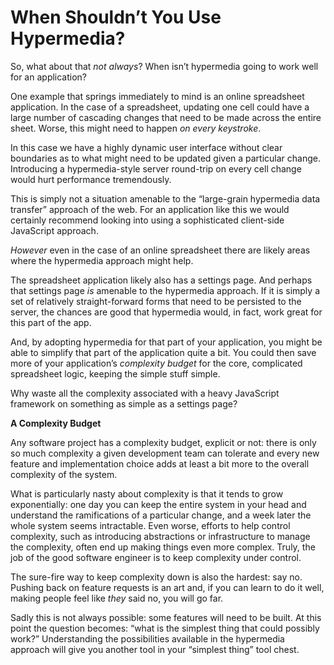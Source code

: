 # When Shouldn’t You Use Hypermedia?

So, what about that _not always_? When isn’t hypermedia going to work well for an application?

One example that springs immediately to mind is an online spreadsheet application. In the case of a spreadsheet, updating one cell could have a large number of cascading changes that need to be made across the entire sheet. Worse, this might need to happen _on every keystroke_.

In this case we have a highly dynamic user interface without clear boundaries as to what might need to be updated given a particular change. Introducing a hypermedia-style server round-trip on every cell change would hurt performance tremendously.

This is simply not a situation amenable to the “large-grain hypermedia data transfer” approach of the web. For an application like this we would certainly recommend looking into using a sophisticated client-side JavaScript approach.

_However_ even in the case of an online spreadsheet there are likely areas where the hypermedia approach might help.

The spreadsheet application likely also has a settings page. And perhaps that settings page _is_ amenable to the hypermedia approach. If it is simply a set of relatively straight-forward forms that need to be persisted to the server, the chances are good that hypermedia would, in fact, work great for this part of the app.

And, by adopting hypermedia for that part of your application, you might be able to simplify that part of the application quite a bit. You could then save more of your application’s _complexity budget_ for the core, complicated spreadsheet logic, keeping the simple stuff simple.

Why waste all the complexity associated with a heavy JavaScript framework on something as simple as a settings page?

**A Complexity Budget**

Any software project has a complexity budget, explicit or not: there is only so much complexity a given development team can tolerate and every new feature and implementation choice adds at least a bit more to the overall complexity of the system.

What is particularly nasty about complexity is that it tends to grow exponentially: one day you can keep the entire system in your head and understand the ramifications of a particular change, and a week later the whole system seems intractable. Even worse, efforts to help control complexity, such as introducing abstractions or infrastructure to manage the complexity, often end up making things even more complex. Truly, the job of the good software engineer is to keep complexity under control.

The sure-fire way to keep complexity down is also the hardest: say no. Pushing back on feature requests is an art and, if you can learn to do it well, making people feel like _they_ said no, you will go far.

Sadly this is not always possible: some features will need to be built. At this point the question becomes: “what is the simplest thing that could possibly work?” Understanding the possibilities available in the hypermedia approach will give you another tool in your “simplest thing” tool chest.